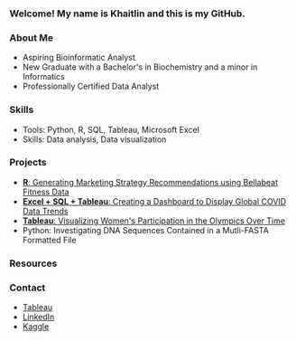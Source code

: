 ### Welcome! My name is Khaitlin and this is my GitHub.

### About Me
- Aspiring Bioinformatic Analyst
- New Graduate with a Bachelor's in Biochemistry and a minor in Informatics
- Professionally Certified Data Analyst

### Skills
- Tools: Python, R, SQL, Tableau, Microsoft Excel
- Skills: Data analysis, Data visualization

### Projects
- [**R**: Generating Marketing Strategy Recommendations using Bellabeat Fitness Data](https://www.kaggle.com/code/khaitlinbernaldez/bellabeat-fitness-case-study?scriptVersionId=92026763)
- [**Excel + SQL + Tableau**: Creating a Dashboard to Display Global COVID Data Trends](https://github.com/khaitmb/Global-Covid-Data)
- [**Tableau**: Visualizing Women's Participation in the Olympics Over Time](https://public.tableau.com/app/profile/khaitlin.bernaldez/viz/WomenintheOlympics_16467230855410/Dashboard12)
- Python: Investigating DNA Sequences Contained in a Mutli-FASTA Formatted File

### Resources

### Contact
- [Tableau](https://public.tableau.com/app/profile/khaitlin.bernaldez#!/?newProfile=&activeTab=0)
- [LinkedIn](https://www.linkedin.com/in/khaitlin-bernaldez-9571261b0)
- [Kaggle](https://www.kaggle.com/khaitlinbernaldez)


<!---
khaitmb/khaitmb is a ✨ special ✨ repository because its `README.md` (this file) appears on your GitHub profile.
You can click the Preview link to take a look at your changes.
--->
